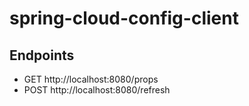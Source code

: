 # spring-cloud-config-client

## Endpoints

 - GET http://localhost:8080/props
 - POST http://localhost:8080/refresh
